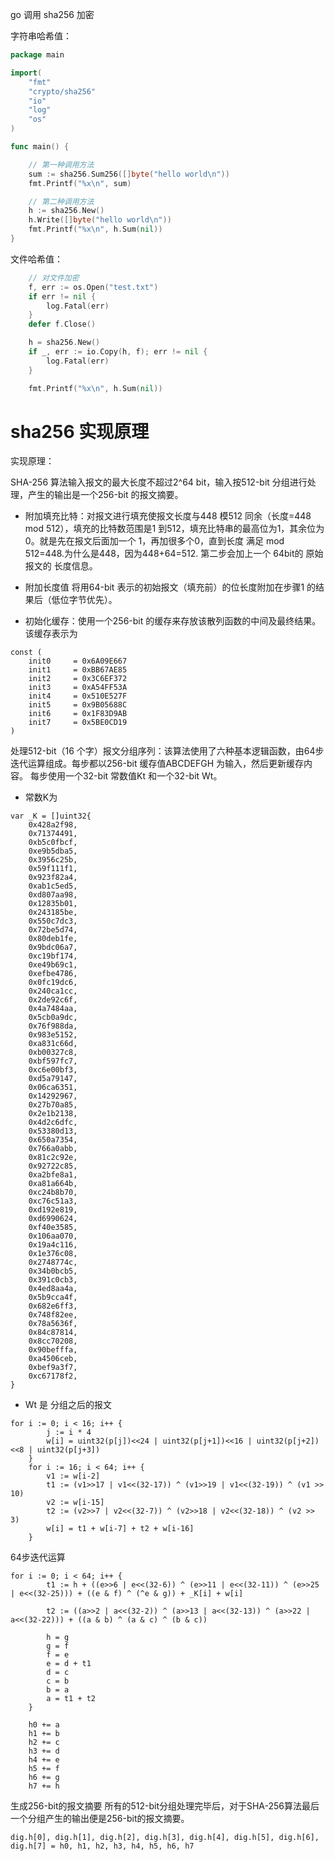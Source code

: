 go 调用 sha256 加密

字符串哈希值：

```go
package main

import(
	"fmt"
	"crypto/sha256"
	"io"
	"log"
	"os"
)

func main() {

	// 第一种调用方法
	sum := sha256.Sum256([]byte("hello world\n"))
	fmt.Printf("%x\n", sum)

	// 第二种调用方法
	h := sha256.New()
	h.Write([]byte("hello world\n"))
	fmt.Printf("%x\n", h.Sum(nil))
}
```

文件哈希值：

```go
    // 对文件加密
	f, err := os.Open("test.txt")
	if err != nil {
		log.Fatal(err)
	}
	defer f.Close()

	h = sha256.New()
	if _, err := io.Copy(h, f); err != nil {
		log.Fatal(err)
	}

	fmt.Printf("%x\n", h.Sum(nil))
```


# sha256 实现原理

实现原理：

SHA-256 算法输入报文的最大长度不超过2^64 bit，输入按512-bit 分组进行处理，产生的输出是一个256-bit 的报文摘要。

*   附加填充比特：对报文进行填充使报文长度与448 模512 同余（长度=448 mod 512），填充的比特数范围是1 到512，填充比特串的最高位为1，其余位为0。就是先在报文后面加一个 1，再加很多个0，直到长度 满足 mod 512=448.为什么是448，因为448+64=512\. 第二步会加上一个 64bit的 原始报文的 长度信息。

*   附加长度值 将用64-bit 表示的初始报文（填充前）的位长度附加在步骤1 的结果后（低位字节优先）。

*   初始化缓存：使用一个256-bit 的缓存来存放该散列函数的中间及最终结果。 该缓存表示为

```
const (
	init0     = 0x6A09E667
	init1     = 0xBB67AE85
	init2     = 0x3C6EF372
	init3     = 0xA54FF53A
	init4     = 0x510E527F
	init5     = 0x9B05688C
	init6     = 0x1F83D9AB
	init7     = 0x5BE0CD19
)
```

处理512-bit（16 个字）报文分组序列：该算法使用了六种基本逻辑函数，由64步迭代运算组成。每步都以256-bit 缓存值ABCDEFGH 为输入，然后更新缓存内容。 每步使用一个32-bit 常数值Kt 和一个32-bit Wt。

*   常数K为

```
var _K = []uint32{
	0x428a2f98,
	0x71374491,
	0xb5c0fbcf,
	0xe9b5dba5,
	0x3956c25b,
	0x59f111f1,
	0x923f82a4,
	0xab1c5ed5,
	0xd807aa98,
	0x12835b01,
	0x243185be,
	0x550c7dc3,
	0x72be5d74,
	0x80deb1fe,
	0x9bdc06a7,
	0xc19bf174,
	0xe49b69c1,
	0xefbe4786,
	0x0fc19dc6,
	0x240ca1cc,
	0x2de92c6f,
	0x4a7484aa,
	0x5cb0a9dc,
	0x76f988da,
	0x983e5152,
	0xa831c66d,
	0xb00327c8,
	0xbf597fc7,
	0xc6e00bf3,
	0xd5a79147,
	0x06ca6351,
	0x14292967,
	0x27b70a85,
	0x2e1b2138,
	0x4d2c6dfc,
	0x53380d13,
	0x650a7354,
	0x766a0abb,
	0x81c2c92e,
	0x92722c85,
	0xa2bfe8a1,
	0xa81a664b,
	0xc24b8b70,
	0xc76c51a3,
	0xd192e819,
	0xd6990624,
	0xf40e3585,
	0x106aa070,
	0x19a4c116,
	0x1e376c08,
	0x2748774c,
	0x34b0bcb5,
	0x391c0cb3,
	0x4ed8aa4a,
	0x5b9cca4f,
	0x682e6ff3,
	0x748f82ee,
	0x78a5636f,
	0x84c87814,
	0x8cc70208,
	0x90befffa,
	0xa4506ceb,
	0xbef9a3f7,
	0xc67178f2,
}
```

*   Wt 是 分组之后的报文

```
for i := 0; i < 16; i++ {
		j := i * 4
		w[i] = uint32(p[j])<<24 | uint32(p[j+1])<<16 | uint32(p[j+2])<<8 | uint32(p[j+3])
	}
	for i := 16; i < 64; i++ {
		v1 := w[i-2]
		t1 := (v1>>17 | v1<<(32-17)) ^ (v1>>19 | v1<<(32-19)) ^ (v1 >> 10)
		v2 := w[i-15]
		t2 := (v2>>7 | v2<<(32-7)) ^ (v2>>18 | v2<<(32-18)) ^ (v2 >> 3)
		w[i] = t1 + w[i-7] + t2 + w[i-16]
	}
```

64步迭代运算

```
for i := 0; i < 64; i++ {
		t1 := h + ((e>>6 | e<<(32-6)) ^ (e>>11 | e<<(32-11)) ^ (e>>25 | e<<(32-25))) + ((e & f) ^ (^e & g)) + _K[i] + w[i]

		t2 := ((a>>2 | a<<(32-2)) ^ (a>>13 | a<<(32-13)) ^ (a>>22 | a<<(32-22))) + ((a & b) ^ (a & c) ^ (b & c))

		h = g
		g = f
		f = e
		e = d + t1
		d = c
		c = b
		b = a
		a = t1 + t2
	}

	h0 += a
	h1 += b
	h2 += c
	h3 += d
	h4 += e
	h5 += f
	h6 += g
	h7 += h
```

生成256-bit的报文摘要 所有的512-bit分组处理完毕后，对于SHA-256算法最后一个分组产生的输出便是256-bit的报文摘要。

```
dig.h[0], dig.h[1], dig.h[2], dig.h[3], dig.h[4], dig.h[5], dig.h[6], dig.h[7] = h0, h1, h2, h3, h4, h5, h6, h7
```
